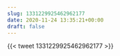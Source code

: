 ```yaml
---
slug: 1331229925462962177
date: 2020-11-24 13:35:21+00:00
draft: false
---
```


{{< tweet 1331229925462962177 >}}
